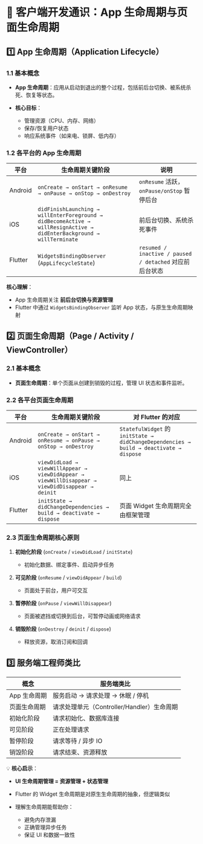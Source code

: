 # 📖 客户端开发通识：App 生命周期与页面生命周期

## 1️⃣ App 生命周期（Application Lifecycle）

### 1.1 基本概念

* **App 生命周期**：应用从启动到退出的整个过程，包括前后台切换、被系统杀死、恢复等状态。
* **核心目标**：

    * 管理资源（CPU、内存、网络）
    * 保存/恢复用户状态
    * 响应系统事件（如来电、锁屏、低内存）

### 1.2 各平台的 App 生命周期

| 平台      | 生命周期关键阶段                                                                                                             | 说明                                               |
| ------- | -------------------------------------------------------------------------------------------------------------------- | ------------------------------------------------ |
| Android | `onCreate → onStart → onResume → onPause → onStop → onDestroy`                                                       | `onResume` 活跃，`onPause/onStop` 暂停后台              |
| iOS     | `didFinishLaunching → willEnterForeground → didBecomeActive → willResignActive → didEnterBackground → willTerminate` | 前后台切换、系统杀死事件                                     |
| Flutter | `WidgetsBindingObserver` (`AppLifecycleState`)                                                                       | `resumed / inactive / paused / detached` 对应前后台状态 |

**核心理解**：

* App 生命周期关注 **前后台切换与资源管理**
* Flutter 中通过 `WidgetsBindingObserver` 监听 App 状态，与原生生命周期映射

## 2️⃣ 页面生命周期（Page / Activity / ViewController）

### 2.1 基本概念

* **页面生命周期**：单个页面从创建到销毁的过程，管理 UI 状态和事件监听。

### 2.2 各平台页面生命周期

| 平台      | 生命周期关键阶段                                                                                       | 对 Flutter 的对应                                                                         |
| ------- | ---------------------------------------------------------------------------------------------- | ------------------------------------------------------------------------------------- |
| Android | `onCreate → onStart → onResume → onPause → onStop → onDestroy`                                 | `StatefulWidget` 的 `initState → didChangeDependencies → build → deactivate → dispose` |
| iOS     | `viewDidLoad → viewWillAppear → viewDidAppear → viewWillDisappear → viewDidDisappear → deinit` | 同上                                                                                    |
| Flutter | `initState → didChangeDependencies → build → deactivate → dispose`                             | 页面 Widget 生命周期完全由框架管理                                                                 |

### 2.3 页面生命周期核心原则

1. **初始化阶段** (`onCreate` / `viewDidLoad` / `initState`)

    * 初始化数据、绑定事件、启动异步任务
2. **可见阶段** (`onResume` / `viewDidAppear` / `build`)

    * 页面处于前台，用户可交互
3. **暂停阶段** (`onPause` / `viewWillDisappear`)

    * 页面被遮挡或切换到后台，可暂停动画或网络请求
4. **销毁阶段** (`onDestroy` / `deinit` / `dispose`)

    * 释放资源，取消订阅和回调

## 3️⃣ 服务端工程师类比

| 概念       | 服务端类比                          |
| -------- | ------------------------------ |
| App 生命周期 | 服务启动 → 请求处理 → 休眠 / 停机          |
| 页面生命周期   | 请求处理单元（Controller/Handler）生命周期 |
| 初始化阶段    | 请求初始化、数据库连接                    |
| 可见阶段     | 正在处理请求                         |
| 暂停阶段     | 请求等待 / 异步 IO                   |
| 销毁阶段     | 请求结束、资源释放                      |

💡 **核心启示**：

* **UI 生命周期管理 = 资源管理 + 状态管理**
* Flutter 的 Widget 生命周期是对原生生命周期的抽象，但逻辑类似
* 理解生命周期能帮助你：

    * 避免内存泄漏
    * 正确管理异步任务
    * 保证 UI 和数据一致性
